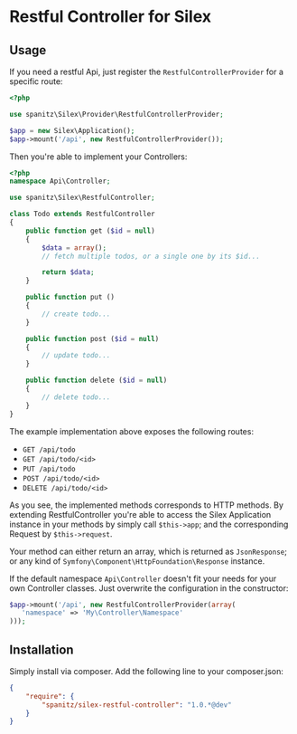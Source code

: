 Restful Controller for Silex
============================

Usage
-----

If you need a restful Api, just register the `RestfulControllerProvider` for a specific route:

```php
<?php

use spanitz\Silex\Provider\RestfulControllerProvider;

$app = new Silex\Application();
$app->mount('/api', new RestfulControllerProvider());
```

Then you're able to implement your Controllers:

```php
<?php
namespace Api\Controller;

use spanitz\Silex\RestfulController;

class Todo extends RestfulController
{
    public function get ($id = null)
    {
        $data = array();
        // fetch multiple todos, or a single one by its $id...

        return $data;
    }

    public function put ()
    {
        // create todo...
    }

    public function post ($id = null)
    {
        // update todo...
    }

    public function delete ($id = null)
    {
        // delete todo...
    }
}
```

The example implementation above exposes the following routes:

* `GET /api/todo`
* `GET /api/todo/<id>`
* `PUT /api/todo`
* `POST /api/todo/<id>`
* `DELETE /api/todo/<id>`

As you see, the implemented methods corresponds to HTTP methods. By extending RestfulController you're able to access the Silex Application instance in your methods by simply call `$this->app`; and the corresponding Request by `$this->request`.

Your method can either return an array, which is returned as `JsonResponse`; or any kind of `Symfony\Component\HttpFoundation\Response` instance.

If the default namespace `Api\Controller` doesn't fit your needs for your own Controller classes. Just overwrite the configuration in the constructor:

 ```php
 $app->mount('/api', new RestfulControllerProvider(array(
    'namespace' => 'My\Controller\Namespace'
 )));
 ```

Installation
------------

Simply install via composer. Add the following line to your composer.json:

```json
{
    "require": {
        "spanitz/silex-restful-controller": "1.0.*@dev"
    }
}
```